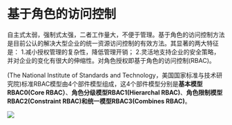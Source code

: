 # 基于角色的访问控制
自主式太弱，强制式太强，二者工作量大，不便于管理。基于角色的访问控制方法是目前公认的解决大型企业的统一资源访问控制的有效方法。其显著的两大特征是：
1.减小授权管理的复杂性，降低管理开销；
2.灵活地支持企业的安全策略，并对企业的变化有很大的伸缩性。对角色授权即基于角色的访问控制(RBAC)。

(The National Institute of Standards and Technology，美国国家标准与技术研究院)标准RBAC模型由4个部件模型组成，这4个部件模型分别是**基本模型RBAC0(Core RBAC）**、**角色分级模型RBAC1(Hierarchal RBAC)**、**角色限制模型RBAC2(Constraint RBAC)**和**统一模型RBAC3(Combines RBAC)**。

![](http://hi.csdn.net/attachment/201103/7/0_1299481352b6kD.gif)